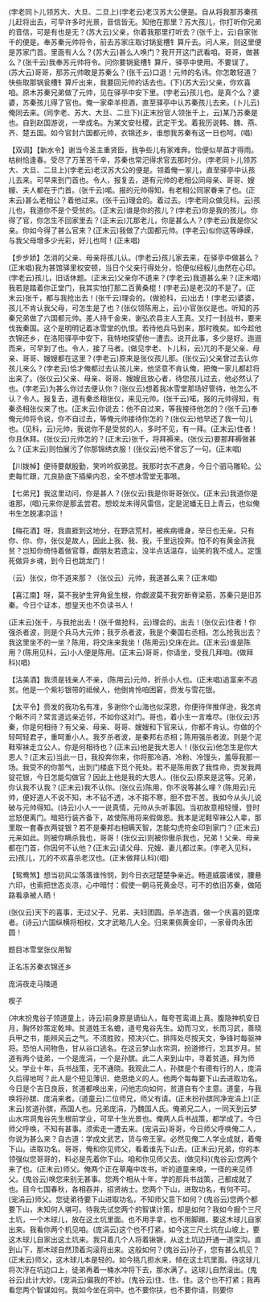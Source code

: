 <!-- { "loadSidebar": true } -->
(孛老同卜儿领苏大、大旦、二旦上)(孛老云)老汉苏大公便是。自从将我那苏秦孩儿赶将出去，可早许多时光景，音信皆无。知他在那里？苏大孩儿，你打听你兄弟的音信，可是有也是无？(苏大云)父亲，你着我那里打听去？(张千上，云)自家张千的便是。奉苏秦元帅将令，前去苏家庄取讨锅瓮槽钅算斤去。问人来，则这里便是苏家门首。里面有人么？(苏大云)甚么人唤门？我开开这门武看咱。哥哥，做甚么？(张千云)我奉苏元帅将令。问你要锅瓮槽钅算斤，驿亭中使用。不要误了。(苏大云)哥哥，那苏元帅敢是苏秦么？(张千云)口退！元帅的名讳。你怎敢轻道？快些取那锅瓮槽钅算斤出来，我要回元帅的话去也。(下)(苏大云)父亲，你欢喜咱。原木苏秦兄弟做了元帅，见在驿亭中安下里。(孛老云)孩儿也。是真个么？婆婆，苏秦孩儿得了官也。俺一家牵羊担酒，直至驿亭中认苏秦孩儿去来。(卜儿云)俺同去来。(同孛老、苏大、大旦、二旦下)(正末扮官人领张千上，云)某乃苏秦是也。自到赵国游说，一举成名。为某文安社稷，武定干戈。着我历说韩、魏、燕、齐、楚五国。如今官封六国都元帅，衣锦还乡，谁想我苏秦有这一日也呵。(唱)

【双调】【新水令】谢当今圣主重贤臣，我争些儿有家难奔。恰便似旱苗才得雨。枯树恰逢春。受尽了万革苦千辛，苏秦也常汜得求官去那时分。(孛老同卜儿领苏大、大旦、二旦上)(孛老云)老汉苏大公的便是。领着俺一家儿，直至驿亭中认孩儿去来。可早来到门首也。令人，报复去，道有元帅的老相公同母亲、哥哥、嫂嫂、夫人都在于门首。(张千云)喏。报的元帅得知，有老相公同家眷来了也。(正末云)甚么老相公？着他过来。(张千云)理会的。着过去。(孛老同众做见科。云)孩儿也，我道你不是个受贫的。(正末云)谁是你的孩儿？(孛老云)你是我的孩儿。你得了官，你怎生不回家里去？(正末云)兀那老儿，你是甚么人？(孛老云)我是你父亲。你如今得了甚么官来？(正末云)我做了六国都元帅。(孛老云)似你这等峥嵘，与我父母增多少光彩，好儿也呵！(正末唱)

【步步娇】怎消的父亲、母亲将孩儿认。(孛老云)孩儿家去来，在驿亭中做甚么？(正末唱)我为甚馆驿里权安顿，当日个父亲行得处分，恰便似经板儿由然在心印。(孛老云)孩儿，旧话休题。(正末云)父亲你不道来？(孛老云)我道甚么来？(正末唱)我若是踏着你正堂门，我其实怕打那二百黄桑棍！(孛老云)是老汉的不是了。(正末云)张千，都与我抢出去！(张千云)理会的。(做抢科，云)出去！(孛老云)婆婆，孩儿不肯认我父母，可怎生是了也？(张仪领陈用上，云)小官张仪是也。听知的苏秦兄弟做了六国都元帅。差人持千金来，谢弘农县主人王真。又打一封战书，要来伐我秦国。这个是明明记着冰雪堂的仇恨。若待他兵马到来，那时晚矣。如今趁他衣锦还乡，在洛阳驿亭中安下，我特地探望他一遭去。说开此事，多少是好。迤逦而来，可早到了也。令人，接了马者。(做见孛老、卜儿科，云)兀的不是父亲、母亲、哥哥、嫂嫂都在这里？(孛老云)原来是张仪孩儿那。(张仪云)父亲曾过去认你孩儿来么？(孛老云)恰才俺都过去认孩儿来，他坚意不肯认俺，把俺一家儿都赶将出来了。(张仪云)父亲、母亲、哥哥、嫂嫂且放心者，待您孩儿过去，他必然认了也。(孛老云)为甚么你过去便认你？(张仪云)想着我冰雪堂那场好管待，他怎么不认？令人。报复去，道有秦丞相张仪，来见元帅。(张千云)喏。报的元帅得知，有秦丞相张仪来了也。(正末云)你说去：他不自过来，等我接待他怎的？(张千云)奉俺元帅将令说，你不自过去，等俺元帅接待你怎的？(张仪云)他早还了我一句儿也。(见科，云)元帅，我说你不是受贫的人，多时不见，有一拜。(正末云)住者！你且休拜。(张仪云)元帅怎的？(正末云)张千，将拜褥来。(张仪云)要那拜褥做甚么？(正末云)则怕展污了你那锦绣衣服！(张仪云)他不曾忘了一句。(正末唱)

【川拨棹】便待要献殷勤，笑吟吟叙弟昆。我那时衣不遮身，今日个驷马雕轮。公吏每忙跟，兀良胁底下插柴内忍，全不想冰雪堂无事哏。

【七弟兄】我这里动问，你是甚人？(张仪云)我是你哥哥张仪。(正末云)我道你是谁那，(唱)元来你是那孟尝君。想蛟龙未得风雷信，定是泥蟠无日上青云，也似俺书生怎脱凄凉运！

【梅花酒】呀，我直捱到这地分，在野店荒村，被疾病缠身，举日也无亲。只有你、你、你，张仪是故人，因此上我、我、我，千里远投奔。怕不的有黄金济我贫？岂知你倚恃着做官尊，觑朋友若遗尘，没半点话温存，讪笑的我不成人。定饿死做异乡魂，到今日也跳龙门！

（云）张仪，你不道来那？（张仪云）元帅，我道甚么来？(正末唱)

【喜江南】呀，莫不我驴生笄角瓮生根，你觑波莫不我穷断脊梁筋，苏秦只是旧苏秦。今日个证本，想皇天也不负读书人！

(正末云)张千，与我抢出去！(张千做抢科，云)理会的。出去！(张仪云)住者！你强杀者波，则是个兵马大元帅；我歹杀者波，我是个秦国右丞相。怎么抢我出去？我这里坐不的一坐？陈用，将交床来我坐！(陈用云)交床在此。(正末云)谁是陈用？(陈用见科，云)小人便是陈用。(正末云)哥哥，你请坐，受我几拜咱。(做拜科)(唱)

【沽美酒】我须是钱亲人不亲，(陈用云)元帅，折杀小人也。(正末唱)追富来不追贫。他是一个紫衫银带的祗候人，他倒肯怜咱困窘，赍发与雪花银。

【太平令】赍发的我功名有准，多谢你个山海也似深恩，你便待佯推佯逊，我怎肯个瞅不问？常言道远亲近邻，不如你这对门。哥也，着小生一言难尽。(张仪云)苏秦，你是何相待？有父亲、母亲、哥哥、嫂嫂和下官来认，你都不肯认。你做的个轻呵轻君子，重呵重小人。我歹杀者波，是秦邦右丞相；陈用强杀者波。则是个泥鞋窄袜走立公人。你是何相待也？(正末云)他是我大恩人！(张仪云)他怎生是你大恩人？(正末云)当此一日，我投奔你来，你将那冷酒、冷粉、冷馒头，羞辱我那一场。我受不的你那气，出到门楼底下觅个死处。若不是陈用救了我性命，赍发我两锭花银，今日怎能勾做官？因此上他是我的大恩人。(张仪云)原来是这等。兄弟，你认我不认我？(正末云)我不认你。(张仪云)陈用，你不说等甚么哩？(陈用云)元帅，便好道人不说不知，木不钻不透，冰不搊不寒，胆不尝不苦。我如今从头儿说破与元帅得知。(诗云)小人一一说真情，元帅从头听事因。当初故意相轻慢，登时忿怒便离门。暗把行装齐备下，故使陈用将来假做恩。我本是泥鞋窄袜公人辈，那里取一套春衣两锭银？若不是秦邦右相瞒天智，怎能勾虎符金印到家门？(正末云)元来如此。则被你瞒杀我也，哥哥！(张仪云)则被你傲杀我也，兄弟！父亲、母亲都在门首，你因何不认他？(正末云)请父母、兄嫂、妻儿都过来。(孛老入见科，云)孩儿，兀的不欢喜杀老汉也。(正末做拜认科)(唱)

【鸳鸯煞】想当初风尘落落谁怜悯，到今日衣冠楚楚争亲近。畅道威震诸侯，腰悬六印，也索把世态炎凉，心中暗忖：假使一朝马死黄金尽，可不的依旧苏秦，做陌路看承被人晒！

(张仪云)天下的喜事，无过父子、兄弟、夫妇团圆。杀羊造酒，做一个庆喜的筵席者。(诗云)六国纵横将相权，文才武略几人全。归来果佩黄金印，一家骨肉永团圆！

题目冰雪堂张仪用智

正名冻苏秦衣锦还乡
　

庞涓夜走马陵道

楔子

(冲末扮鬼谷子领道童上，诗云)前身原是谪仙人，每夸苍鸾谒上真。腹隐神机安日月，胸怀妙策定乾坤。贫道姓王名蟾，道号鬼谷先生。幼而习文，长而习武，善晓兵甲之书，能辨风云之气。不须胜败，预决兴亡。排阵处尽按天文，争锋时每驱神将。恐怕人间物色，甘从谷口逃名。在这云梦山水帘洞，扮道修行，忘其岁月。贫道有两个徒弟，一个是庞涓，一个是孙膑。此二人来到山中，寻着贫道。拜为师父。学业十年，兵书战策，无不通晓。我观此二人，孙膑是个有德有行的人，庞涓久后得地呵？此人是个短见薄识、绝恩绝义的人。他两个每每要下山去进取功名。今日是个吉日良辰，贫道都唤出来，问他志向如何，贫道自有个主意。道童，与我唤将孙膑、庞涓来者。(道童云)二位师兄，师父有请。(正末扮孙膑同净宠涓上)(正末云)贫道孙膑，燕国人也。兄弟庞涓，乃魏国人氏。俺弟兄二人，一同天到云梦山水帘洞鬼谷先生根前学业，可早十生光景也。俺两人兵书战策，都学成了。今日师父呼唤，不知有甚事。须索走一遭去来。(宠涓云)哥哥，今日师父呼唤俺二人，你说为甚么来？自古道：学成文武艺，货与帝王家。必然见俺二人学业成就，着俺下山。进取功名。哥哥，俺和你见师父，看着谁先下山去。(正末云)兄弟，你的本领强似您哥哥的，料必是先着你下山。咱和你见师父去。(做见科)(鬼谷云)您两个来了也。(正末云)师父。俺两个正在草庵中攻书，听的道童来唤，一径的来见师父。(鬼谷云)唤您来别无甚事。您两个相从十年，学的那兵书战策，己都成就了也。目今七国春秋，各相吞并，招贤纳士。您两个下山，进取功名，有何不可。(宠涓云)师父。您徒弟待要下山进取功名，不知师父意下如何？(鬼谷云)您两个都要下山，未知何人堪可。待我先试您两个的智谋计策，却是如何？我如今掘个三尺土坑，一个木球儿，放在这土坑里面。也不用手拿，也不用脚踢，要这木球儿自家出来。我看你两个机见咱。(庞涓云)这个也不打紧。如今这三尺土坑在山坡上，要这木球儿自家出这土坑来。我只着几个人将着锹镢，从这土坑边开通一道深沟。直到山下，那木球自然顶着沟滚将出来。这般如何？(鬼谷云)孙子，您有甚么机见？(正末云)师父，这木球儿本是轻的。如今挑几担水来，倾在这土坑里面。待这球儿将次浮在坑边口上，徒弟再着一桶水冲将下去，那水满了。这球儿自然滚出。(鬼谷云)此计大妙。(宠涓云)偏我的不妙。(鬼谷云)住、住、住。这个也不打紧；我再看您两个智谋如何。我如今坐在洞中。也不要你扶，也不要你请，则要你

